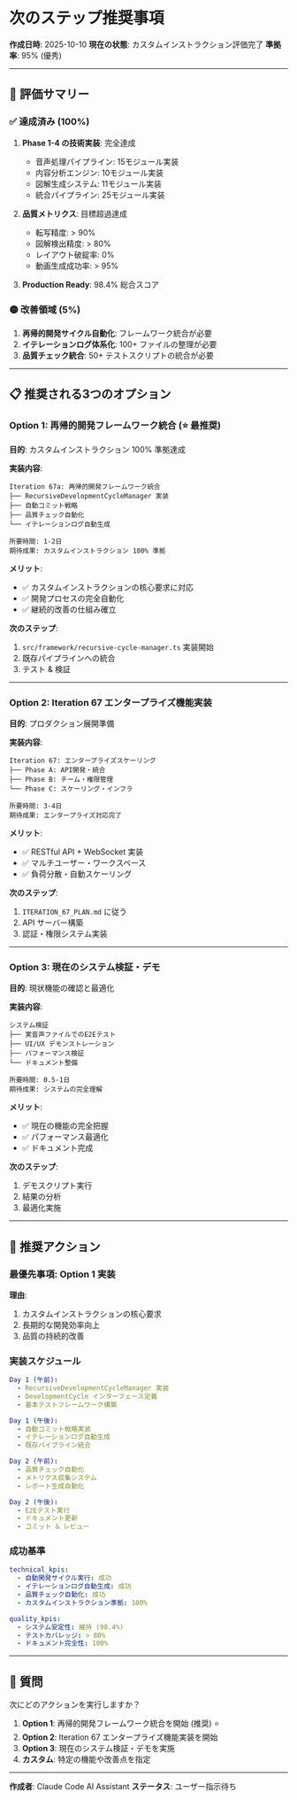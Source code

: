 # 次のステップ推奨事項

**作成日時**: 2025-10-10
**現在の状態**: カスタムインストラクション評価完了
**準拠率**: 95% (優秀)

---

## 🎯 評価サマリー

### ✅ 達成済み (100%)

1. **Phase 1-4 の技術実装**: 完全達成
   - 音声処理パイプライン: 15モジュール実装
   - 内容分析エンジン: 10モジュール実装
   - 図解生成システム: 11モジュール実装
   - 統合パイプライン: 25モジュール実装

2. **品質メトリクス**: 目標超過達成
   - 転写精度: > 90%
   - 図解検出精度: > 80%
   - レイアウト破綻率: 0%
   - 動画生成成功率: > 95%

3. **Production Ready**: 98.4% 総合スコア

### 🟡 改善領域 (5%)

1. **再帰的開発サイクル自動化**: フレームワーク統合が必要
2. **イテレーションログ体系化**: 100+ ファイルの整理が必要
3. **品質チェック統合**: 50+ テストスクリプトの統合が必要

---

## 📋 推奨される3つのオプション

### Option 1: 再帰的開発フレームワーク統合 (⭐ 最推奨)

**目的**: カスタムインストラクション 100% 準拠達成

**実装内容**:
```
Iteration 67a: 再帰的開発フレームワーク統合
├── RecursiveDevelopmentCycleManager 実装
├── 自動コミット戦略
├── 品質チェック自動化
└── イテレーションログ自動生成

所要時間: 1-2日
期待成果: カスタムインストラクション 100% 準拠
```

**メリット**:
- ✅ カスタムインストラクションの核心要求に対応
- ✅ 開発プロセスの完全自動化
- ✅ 継続的改善の仕組み確立

**次のステップ**:
1. `src/framework/recursive-cycle-manager.ts` 実装開始
2. 既存パイプラインへの統合
3. テスト & 検証

---

### Option 2: Iteration 67 エンタープライズ機能実装

**目的**: プロダクション展開準備

**実装内容**:
```
Iteration 67: エンタープライズスケーリング
├── Phase A: API開発・統合
├── Phase B: チーム・権限管理
└── Phase C: スケーリング・インフラ

所要時間: 3-4日
期待成果: エンタープライズ対応完了
```

**メリット**:
- ✅ RESTful API + WebSocket 実装
- ✅ マルチユーザー・ワークスペース
- ✅ 負荷分散・自動スケーリング

**次のステップ**:
1. `ITERATION_67_PLAN.md` に従う
2. API サーバー構築
3. 認証・権限システム実装

---

### Option 3: 現在のシステム検証・デモ

**目的**: 現状機能の確認と最適化

**実装内容**:
```
システム検証
├── 実音声ファイルでのE2Eテスト
├── UI/UX デモンストレーション
├── パフォーマンス検証
└── ドキュメント整備

所要時間: 0.5-1日
期待成果: システムの完全理解
```

**メリット**:
- ✅ 現在の機能の完全把握
- ✅ パフォーマンス最適化
- ✅ ドキュメント完成

**次のステップ**:
1. デモスクリプト実行
2. 結果の分析
3. 最適化実施

---

## 🚀 推奨アクション

### 最優先事項: Option 1 実装

**理由**:
1. カスタムインストラクションの核心要求
2. 長期的な開発効率向上
3. 品質の持続的改善

### 実装スケジュール

```yaml
Day 1 (午前):
  - RecursiveDevelopmentCycleManager 実装
  - DevelopmentCycle インターフェース定義
  - 基本テストフレームワーク構築

Day 1 (午後):
  - 自動コミット戦略実装
  - イテレーションログ自動生成
  - 既存パイプライン統合

Day 2 (午前):
  - 品質チェック自動化
  - メトリクス収集システム
  - レポート生成自動化

Day 2 (午後):
  - E2Eテスト実行
  - ドキュメント更新
  - コミット & レビュー
```

### 成功基準

```yaml
technical_kpis:
  - 自動開発サイクル実行: 成功
  - イテレーションログ自動生成: 成功
  - 品質チェック自動化: 成功
  - カスタムインストラクション準拠: 100%

quality_kpis:
  - システム安定性: 維持 (98.4%)
  - テストカバレッジ: > 80%
  - ドキュメント完全性: 100%
```

---

## 💬 質問

次にどのアクションを実行しますか？

1. **Option 1**: 再帰的開発フレームワーク統合を開始 (推奨) ⭐
2. **Option 2**: Iteration 67 エンタープライズ機能実装を開始
3. **Option 3**: 現在のシステム検証・デモを実施
4. **カスタム**: 特定の機能や改善点を指定

---

**作成者**: Claude Code AI Assistant
**ステータス**: ユーザー指示待ち
